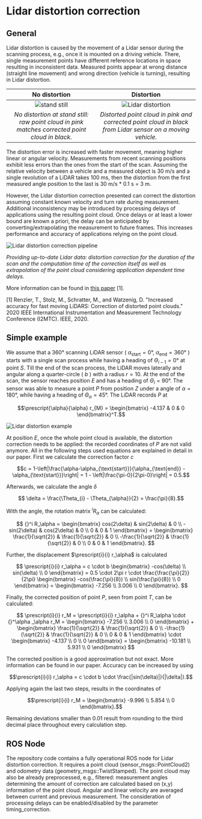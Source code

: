 # Lidar distortion correction

## General

Lidar distortion is caused by the movement of a Lidar sensor during the scanning process, e.g., once it is mounted on a driving vehicle.
There, single measurement points have different reference locations in space resulting in inconsistent data.
Measured points appear at wrong distance (straight line movement) and wrong direction (vehicle is turning), resulting in Lidar distortion.

No distortion           |  Distortion
:-------------------------:|:-------------------------:
![stand still](https://github.com/autonomousracing-ai/lidar_distortion_correction/blob/main/figures/stand_still.png) | ![Lidar distortion](https://github.com/autonomousracing-ai/lidar_distortion_correction/blob/main/figures/distortion.png)
*No distortion at stand still: raw point cloud in pink matches corrected point cloud in black.* | *Distorted point cloud in pink and corrected point cloud in black from Lidar sensor on a moving vehicle.*

The distortion error is increased with faster movement, meaning higher linear or angular velocity.
Measurements from recent scanning positions exhibit less errors than the ones from the start of the scan.
Assuming the relative velocity between a vehicle and a measured object is 30 m/s and a single revolution of a LiDAR takes 100 ms, then the distortion from the first measured angle position to the last is 30 m/s * 0.1 s = 3 m.

However, the Lidar distortion correction presented can correct the distortion assuming constant known velocity and turn rate during measurement.
Additional inconsistency may be introduced by processing delays of applications using the resulting point cloud.
Once delays or at least a lower bound are known a priori, the delay can be anticipated by converting/extrapolating the measurement to future frames.
This increases performance and accuracy of applications relying on the point cloud.

![Lidar distortion correction pipeline](https://github.com/autonomousracing-ai/lidar_distortion_correction/blob/main/figures/distortion_correction_pipeline.png)

*Providing up-to-date Lidar data: distortion correction for the duration of the scan and the computation time of the correction itself as well as extrapolation of the point cloud considering application dependent time delays.*

More information can be found in [this paper](https://ieeexplore.ieee.org/document/9128372) [1].

[1] Renzler, T., Stolz, M., Schratter, M., and Watzenig, D. "Increased accuracy for fast moving LiDARS: Correction of distorted point clouds." 2020 IEEE International Instrumentation and Measurement Technology Conference (I2MTC). IEEE, 2020.


## Simple example

We assume that a 360° scanning LiDAR sensor (
$\alpha_{\text{start}} = 0°$, 
$\alpha_{\text{end}}=360°$
) starts with a single scan process while having a heading of $\Theta_{i-1} = 0°$ at point $S$.
Till the end of the scan process, the LiDAR moves laterally and angular along a quarter-circle (
$b$
) with a radius $r=10$.
At the end of the scan, the sensor reaches position $E$ and has a heading of $\Theta_{i} = 90°$.
The sensor was able to measure a point $P$ from position $Z$ under a angle of $\alpha = 180°$, while having a heading of $\Theta_\alpha = 45°$.
The LiDAR records $P$ at 

$$\prescript{\alpha}{\alpha} r_{M} = \begin{bmatrix} -4.137 & 0 & 0 \end{bmatrix}^T.$$

![Lidar distortion example](https://github.com/autonomousracing-ai/lidar_distortion_correction/blob/main/figures/distortion_example.png)

At position $E$, once the whole point cloud is available, the distortion correction needs to be applied: the recorded coordinates of $P$ are not valid anymore.
All in the following steps used equations are explained in detail in our paper.
First we calculate the correction factor $c$

$$c = 1-\left|\frac{\alpha-\alpha_{\text{start}}}{\alpha_{\text{end}} - \alpha_{\text{start}}}\right| = 1 - \left|\frac{\pi-0}{2\pi-0}\right| = 0.5.$$

Afterwards, we calculate the angle $\delta$

$$ \delta = \frac{\Theta_{i} - \Theta_{\alpha}}{2} = \frac{\pi}{8}.$$

With the angle, the rotation matrix ${}^i R_\alpha$ can be calculated:

$$
	{}^i R_\alpha = \begin{bmatrix}
	cos(2\delta) & sin(2\delta) & 0 \\
	-sin(2\delta) & cos(2\delta) & 0 \\
	0 & 0 & 1
	\end{bmatrix} = \begin{bmatrix}
	\frac{1}{\sqrt{2}} & \frac{1}{\sqrt{2}} & 0 \\
	-\frac{1}{\sqrt{2}} & \frac{1}{\sqrt{2}} & 0 \\
	0 & 0 & 1
	\end{bmatrix}.
$$

Further, the displacement $\prescript{i}{i} r_\alpha$ is calculated

$$
	\prescript{i}{i} r_\alpha = c \cdot b 
	\begin{bmatrix} 
	-cos(\delta) \\ 
	sin(\delta) \\ 
	0
	\end{bmatrix} =
	0.5 \cdot 2\pi r \cdot \frac{\frac{\pi}{2}}{2\pi}
	\begin{bmatrix} 
	-cos(\frac{\pi}{8}) \\ 
	sin(\frac{\pi}{8}) \\ 
	0
	\end{bmatrix} =
	\begin{bmatrix} 
	-7.256 \\ 
	3.006 \\ 
	0
	\end{bmatrix}.	
$$

Finally, the corrected position of point $P$, seen from point $T$, can be calculated:

$$
	\prescript{i}{i} r_M = \prescript{i}{i} r_\alpha + {}^i R_\alpha \cdot {}^\alpha _\alpha r_M =
	\begin{bmatrix} 
	-7.256 \\ 
	3.006 \\ 
	0
	\end{bmatrix} + 
	\begin{bmatrix}
	\frac{1}{\sqrt{2}} & \frac{1}{\sqrt{2}} & 0 \\
	-\frac{1}{\sqrt{2}} & \frac{1}{\sqrt{2}} & 0 \\
	0 & 0 & 1
	\end{bmatrix} \cdot 
	\begin{bmatrix} 
	-4.137 \\
	0 \\ 
	0 
	\end{bmatrix} =
	\begin{bmatrix} 
	-10.181 \\ 
	5.931 \\ 
	0 
	\end{bmatrix}
$$

The corrected position is a good approximation but not exact.
More information can be found in our paper.
Accuracy can be increased by using

$$\prescript{i}{i} r_\alpha = c \cdot b \cdot \frac{|sin(\delta)|}{|\delta|}.$$

Applying again the last two steps, results in the coordinates of 

$$\prescript{i}{i} r_M = 
\begin{bmatrix}
-9.996 \\ 
5.854 \\ 
0
\end{bmatrix}.$$

Remaining deviations smaller than 0.01 result from rounding to the third decimal place throughout every calculation step.


## ROS Node

The repository code contains a fully operational ROS node for Lidar distortion correction.
It requires a point cloud (sensor_msgs::PointCloud2) and odometry data (geometry_msgs::TwistStamped).
The point cloud may also be already preprocessed, e.g., filtered: measurement angles determining the amount of correction are calculated based on (x,y) information of the point cloud.
Angular and linear velocity are averaged between current and previous measurement.
The consideration of processing delays can be enabled/disabled by the parameter timing_correction.
